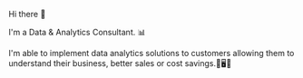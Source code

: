 Hi there 👋

I'm a Data & Analytics Consultant. 📊

I'm able to implement data analytics solutions to customers allowing them to understand their business, better sales or cost savings.🎯🖥📄
